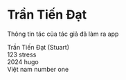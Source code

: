 # Trần Tiến Đạt
Thông tin tác của tác giả đã làm ra app

Trần Tiến Đạt (Stuart)\
123 stress\
2024 hugo\
Việt nam number one